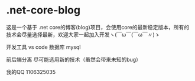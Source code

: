 # .net-core-blog
这是一个基于 .net core的博客(blog)项目，会使用core的最新稳定版本，所有的技术会尽量选择最新，欢迎大家一起加入开发ヽ(￣ω￣(￣ω￣〃)ゝ

开发工具 vs code
数据库 mysql

前后端分离
尽可能选用新的技术（虽然会带来未知的bug）

我的QQ 1106325035
